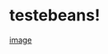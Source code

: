 # testebeans!
[image](https://github.com/friendlycosmonaut/testebeans/assets/25239044/73fa6c1d-bcbf-4ebc-8eea-25d8a19e3863)
